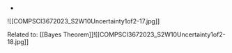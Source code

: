 - 
![[COMPSCI3672023_S2W10Uncertainty1of2-17.jpg]]

Related to: [[Bayes Theorem]]![[COMPSCI3672023_S2W10Uncertainty1of2-18.jpg]]
